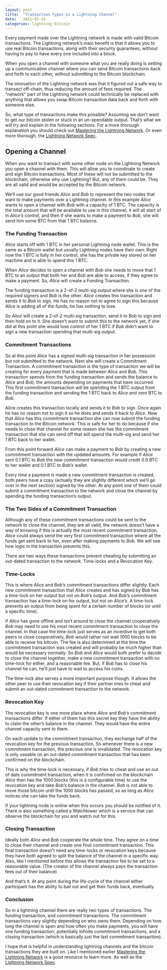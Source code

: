 ```yaml
---
layout: post
title:  "Transaction Types in a Lightning Channel"
date:   2021-03-14
categories: lightning bitcoin 
---
```

Every payment made over the Lightning network is made with valid Bitcoin transactions. The Lightning network’s main benefit is that it allows you to use real Bitcoin transactions, along with their security guarantees, without having to pay to have every one included into a block.

When you open a channel with someone what you are really doing is setting up a communication channel where you can send Bitcoin transactions back and forth to each other, without submitting to the Bitcoin blockchain.

The innovation of the Lightning network was that it figured out a safe way to transact off-chain, thus reducing the amount of fees required. The “network” part of the Lightning network could technically be replaced with anything that allows you swap Bitcoin transaction data back and forth with someone else.

So, what type of transactions make this possible? Assuming we don’t want to get our bitcoin stolen or stuck in an un-spendable output. That’s what we will try and explain in the following sections. For a more thorough explanation you should check out [Mastering the Lightning Network](https://github.com/lnbook/lnbook). Or even more thorough, the [Lightning Network Spec](https://github.com/lightningnetwork/lightning-rfc).

## Opening a Channel
When you want to transact with some other node on the Lightning Network you open a channel with them. This will allow you to coordinate to create and sign Bitcoin transactions. Most of these will not be submitted to the blockchain, otherwise why use Lightning? But, any of them could be. They are all valid and would be accepted by the Bitcoin network.

We’ll use our good friends *Alice* and *Bob* to represent the two nodes that want to make payments over a Lightning channel. In this example *Alice* wants to open a channel with *Bob* with a capacity of 1 BTC. The capacity is the total amount that will be available to use in this channel, it will all start of in *Alice’s* control, and then if she wants to make a payment to *Bob*, she will send him some BTC from that 1 BTC balance.

### The Funding Transaction

*Alice* starts off with 1 BTC in her personal Lightning node wallet. This is the same as a Bitcoin wallet but usually Lightning nodes have their own. Right now the 1 BTC is fully in her control, she has the private key stored on her machine and is able to spend this 1 BTC. 

When *Alice* decides to open a channel with *Bob* she needs to move that 1 BTC to an output that both her and *Bob* are able to access, if they agree to make a payment. So, *Alice* will create a Funding Transaction.

The funding transaction is a 2-of-2 multi-sig output where she is one of the required signers and *Bob* is the other. *Alice* creates this transaction and sends it to *Bob* to sign. He has no reason not to agree to sign this because *Alice* is adding all of the funds, he has nothing to lose.

So *Alice* will create a 2-of-2 multi-sig transaction, send it to Bob to sign and then hold on to it. She doesn’t want to submit this to the network yet, if she did at this point she would lose control of her 1 BTC if *Bob* didn’t want to sign a new transaction spending that multi-sig output.

### Commitment Transactions

So at this point *Alice* has a signed multi-sig transaction in her possession but not submitted to the network. Next she will create a Commitment Transaction. A commitment transaction is the type of transaction we will be creating for every payment that is made between *Alice* and *Bob*. This transaction spends from the funding transaction and sends the balance to *Alice* and *Bob*, the amounts depending on payments that have occurred. This first commitment transaction will be spending the 1 BTC output from the funding transaction and sending the 1 BTC back to *Alice* and zero BTC to *Bob*. 

Alice creates this transaction locally and sends it to *Bob* to sign. Once again he has no reason not to sign it so he does and sends it back to *Alice*. Now that *Alice* has this commitment transaction she can now submit the funding transaction to the Bitcoin network. This is safe for her to do because if she needs to close that channel for some reason she has the commitment transaction that she can send off that will spend the multi-sig and send her 1 BTC back to her wallet.

From this point forward *Alice* can make a payment to *Bob* by creating a new commitment transaction with the updated amounts. For example if *Alice* sent 0.1 BTC to *Bob* the new commitment transaction would credit 0.9 BTC to her wallet and 0.1 BTC to *Bob’s* wallet.

Every time a payment is made a new commitment transaction is created, both peers have a copy (actually they are slightly different which we’ll go over in the next section) signed by the other. At any point one of them could submit a commitment transaction to the network and close the channel by spending the funding transaction’s output.

### The Two Sides of a Commitment Transaction

Although any of these commitment transactions could be sent to the network to close the channel, they are all valid, the network doesn’t have a way of knowing if this is actually the most recent commitment transaction. *Alice* could always send the very first commitment transaction where all the funds get sent back to her, even after making payments to *Bob*. We will see how logic in the transaction prevents this.

There are two ways these transactions prevent cheating by submitting an out-dated transaction to the network. Time-locks and a Revocation Key.

### Time-Locks

This is where *Alice* and *Bob’s* commitment transactions differ slightly. Each new commitment transaction that *Alice* creates and has signed by *Bob* has a time-lock on her output but not on *Bob’s* output. And *Bob’s* commitment transaction has a time-lock on his output, but not on *Alice’s*. A time-lock prevents an output from being spent for a certain number of blocks (or until a specific time).

If *Alice* has gone offline and isn’t around to close the channel cooperatively *Bob* may need to use his most recent commitment transaction to close the channel. In that case the time-lock just serves as an incentive to get both peers to close cooperatively, *Bob* would rather not wait 1000 blocks to be able to receive his bitcoin. The fee is also determined at the time the commitment transaction was created and will probably be much higher than would be necessary normally. So *Bob* and *Alice* would both prefer to decide to close the channel together, make a new commitment transaction with no time-lock for either, and a reasonable fee. But, if *Bob* has to close his channel he can, he’ll just have to wait to access his coins.

The time-lock also serves a more important purpose though. It allows the other peer to use their revocation key if their partner tries to cheat and submit an out-dated commitment transaction to the network.

### Revocation Key

The revocation key is one more place where *Alice* and *Bob’s* commitment transactions differ. If either of them has this secret key they have the ability to claim the other’s balance in the channel. They would have the entire channel capacity sent to them.

On each update to the commitment transaction, they exchange half of the revocation key for the previous transaction. So whenever there is a new commitment transaction, the previous one is invalidated. The revocation key is only useable on an out-dated commitment transaction that has been confirmed on the blockchain.

This is why the time-lock is necessary, if *Bob* tries to cheat and use an out of date commitment transaction, when it is confirmed on the blockchain *Alice* then has the 1000 blocks (this is a configurable time) to use the revocation key and take *Bob’s* balance in the channel. *Bob* is not able to move those bitcoin until the 1000 blocks has passed, so as long as *Alice* notices she can take the funds back.

If your lightning node is online when this occurs you should be notified of it. There is also something called a Watchtower which is a service that can observe the blockchain for you and watch out for this.

### Closing Transaction

Ideally both *Alice* and *Bob* cooperate the whole time. They agree on a time to close their channel and create one final commitment transaction. This final transaction doesn’t need any time-locks or revocation keys because they have both agreed to split the balance of the channel in a specific way. Also, like I mentioned before this allows the transaction fee to be set to a reasonable value. (The creator of the channel always pays the transaction fees out of their balance)

And that’s it. At any point during the life-cycle of the channel either participant has the ability to bail out and get their funds back, eventually. 

### Conclusion

So in a lightning channel there are really two types of transactions. The funding transaction, and commitment transactions. The commitment transactions vary slightly depending on who owns them. Depending on how long the channel is open and how often you make payments, you will have one funding transaction, potentially infinite commitment transactions, and a closing transaction (which is basically just the last commitment transaction).

I hope that is helpful in understanding lightning channels and the bitcoin transactions they are built on. Like I mentioned earlier [Mastering the Lightning Network](https://github.com/lnbook/lnbook) is a good resource to learn more. As well as the [Lightning Network Spec](https://github.com/lightningnetwork/lightning-rfc).
